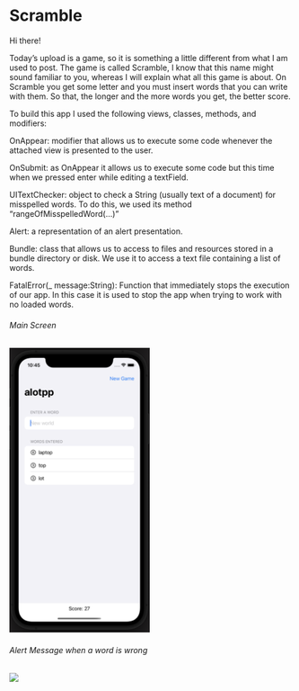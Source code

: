 # Scramble

Hi there!

Today’s upload is a game, so it is something a little different from what I am used to post. The game is called Scramble, I know that this name might sound familiar to you, whereas I will explain what all this game is about. On Scramble you get some letter and you must insert words that you can write with them. So that, the longer and the more words you get, the better score.

To build this app I used the following views, classes, methods, and modifiers:

OnAppear: modifier that allows us to execute some code whenever the attached view is presented to the user.

OnSubmit: as OnAppear it allows us to execute some code but this time when we pressed enter while editing a textField. 

UITextChecker: object to check a String (usually text of a document) for misspelled words. To do this, we used its method “rangeOfMisspelledWord(…)” 

Alert: a representation of an alert presentation.

Bundle: class that allows us to access to files and resources stored in a bundle directory or disk. We use it to access a text file containing a list of words.

FatalError(_ message:String): Function that immediately stops the execution of our app. In this case it is used to stop the app when trying to work with no loaded words.


###### Main Screen

<img src="main_screen.png" width="250">

###### Alert Message when a word is wrong

<img src="alarm_message.png" width="250">
